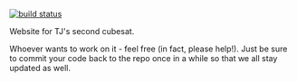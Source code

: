 [![build status](https://gitlab.com/MK2018/tj-cubesat-2-site/badges/master/build.svg)](https://gitlab.com/MK2018/tj-cubesat-2-site/commits/master)

Website for TJ's second cubesat.

Whoever wants to work on it - feel free (in fact, please help!). Just be sure to commit your code back to the repo once in a while so that we all stay updated as well.